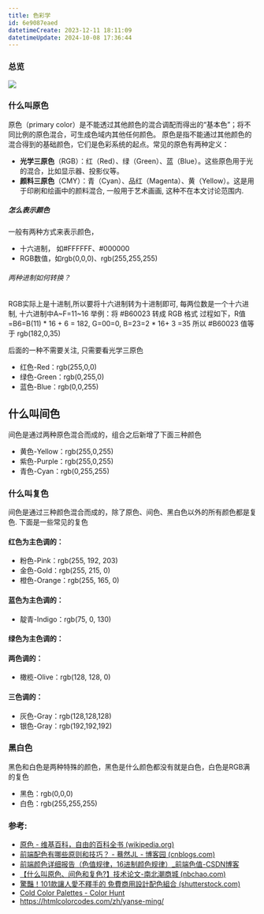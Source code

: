 ```yaml
---
title: 色彩学
id: 6e9087eaed
datetimeCreate: 2023-12-11 18:11:09
datetimeUpdate: 2024-10-08 17:36:44
---
```

### 总览
![](https://img.nbchao.com/upload/editor/image/20160608/1465347322900083231.jpg)
### 什么叫原色
原色（primary color）是不能透过其他颜色的混合调配而得出的“基本色”；将不同比例的原色混合，可生成色域内其他任何颜色。
原色是指不能通过其他颜色的混合得到的基础颜色，它们是色彩系统的起点。常见的原色有两种定义：

- **光学三原色**（RGB）：红（Red）、绿（Green）、蓝（Blue）。这些原色用于光的混合，比如显示器、投影仪等。
- **颜料三原色**（CMY）：青（Cyan）、品红（Magenta）、黄（Yellow）。这是用于印刷和绘画中的颜料混合, 一般用于艺术画画, 这种不在本文讨论范围内.
##### 怎么表示颜色
一般有两种方式来表示颜色，
- 十六进制， 如#FFFFFF、#000000
- RGB数值，如rgb(0,0,0)、rgb(255,255,255)
###### 两种进制如何转换？
RGB实际上是十进制,所以要将十六进制转为十进制即可, 每两位数是一个十六进制, 十六进制中A~F=11~16
举例：将 #B60023 转成 RGB 格式
过程如下，R值=B6=B(11) * 16 + 6 = 182, G=00=0, B=23=2 * 16+ 3 =35
所以 #B60023 值等于 rgb(182,0,35)

后面的一种不需要关注, 只需要看光学三原色
- 红色-Red：rgb(255,0,0)
- 绿色-Green：rgb(0,255,0)
- 蓝色-Blue：rgb(0,0,255)

## 什么叫间色

间色是通过两种原色混合而成的，组合之后新增了下面三种颜色

- 黄色-Yellow：rgb(255,0,255)
- 紫色-Purple：rgb(255,0,255)
- 青色-Cyan：rgb(0,255,255)

### 什么叫复色
间色是通过三种颜色混合而成的，除了原色、间色、黑白色以外的所有颜色都是复色.
下面是一些常见的复色
#### 红色为主色调的：
- 粉色-Pink：rgb(255, 192, 203)
- 金色-Gold：rgb(255, 215, 0)
- 橙色-Orange：rgb(255, 165, 0)
#### 蓝色为主色调的：
- 靛青-Indigo：rgb(75, 0, 130)

#### 绿色为主色调的：

#### 两色调的：
- 橄榄-Olive：rgb(128, 128, 0)

#### 三色调的：
- 灰色-Gray：rgb(128,128,128)
- 银色-Gray：rgb(192,192,192)

### 黑白色
黑色和白色是两种特殊的颜色，黑色是什么颜色都没有就是白色，白色是RGB满的复色
- 黑色：rgb(0,0,0)
- 白色：rgb(255,255,255)
### 参考:
- [原色 - 维基百科，自由的百科全书 (wikipedia.org)](https://zh.wikipedia.org/wiki/%E5%8E%9F%E8%89%B2)
- [前端配色有哪些原则和技巧？ - 蓦然JL - 博客园 (cnblogs.com)](https://www.cnblogs.com/moranjl/articles/16567046.html)
- [前端颜色详细报告（色值规律，16进制颜色规律）_前端色值-CSDN博客](https://blog.csdn.net/weixin_39921970/article/details/124579300)
- [【什么叫原色、间色和复色?】技术论文-南北潮商城 (nbchao.com)](https://www.nbchao.com/k/753/)
- [驚豔！101款讓人愛不釋手的 免費商用設計配色組合 (shutterstock.com)](https://www.shutterstock.com/zh-Hant/blog/101-free-color-combinations-design-inspiration)
- [Cold Color Palettes - Color Hunt](https://colorhunt.co/palettes/cold)
- https://htmlcolorcodes.com/zh/yanse-ming/